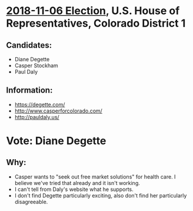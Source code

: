 # [2018-11-06 Election](../README.md), U.S. House of Representatives, Colorado District 1

## Candidates:

* Diane Degette
* Casper Stockham
* Paul Daly

## Information:

* https://degette.com/
* http://www.casperforcolorado.com/
* http://pauldaly.us/

# Vote: Diane Degette

## Why:

* Casper wants to "seek out free market solutions" for health care. I believe we've tried that already and it isn't working.
* I can't tell from Daly's website what he supports.
* I don't find Degette particularly exciting, also don't find her particularly disagreeable.
